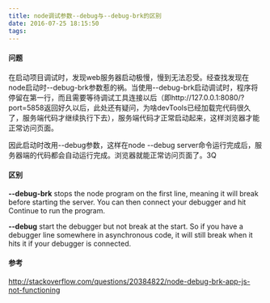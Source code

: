 ```yaml
---
title: node调试参数--debug与--debug-brk的区别
date: 2016-07-25 18:15:50
tags:
---
```


#### 问题

  在启动项目调试时，发现web服务器启动极慢，慢到无法忍受。经查找发现在node启动时--debug-brk参数惹的祸。当使用--debug-brk启动调试时，程序将停留在第一行，而且需要等待调试工具连接以后（即http://127.0.0.1:8080/?port=5858返回好久以后，此处还有疑问，为啥devTools已经加载完代码很久了，服务端代码才继续执行下去），服务端代码才正常启动起来，这样浏览器才能正常访问页面。

  因此启动时改用--debug参数，这样在node --debug server命令运行完成后，服务器端的代码都会自动运行完成。浏览器就能正常访问页面了。3Q


#### 区别

  **--debug-brk** stops the node program on the first line, meaning it will break before starting the server. You can then connect your debugger and hit Continue to run the program.

  **--debug**  start the debugger but not break at the start. So if you have a debugger line somewhere in asynchronous code, it will still break when it hits it if your debugger is connected.




#### 参考
  http://stackoverflow.com/questions/20384822/node-debug-brk-app-js-not-functioning
